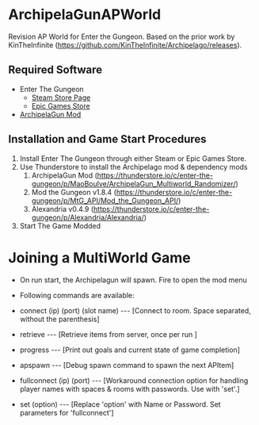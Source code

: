 # ArchipelaGunAPWorld
Revision AP World for Enter the Gungeon. Based on the prior work by KinTheInfinite (https://github.com/KinTheInfinite/Archipelago/releases).

## Required Software

- Enter The Gungeon
  - [Steam Store Page](https://store.steampowered.com/app/311690/Enter_the_Gungeon/)
  - [Epic Games Store](https://store.epicgames.com/en-US/p/enter-the-gungeon)
- [ArchipelaGun Mod](https://thunderstore.io/c/enter-the-gungeon/p/MaoBoulve/ArchipelaGun_Multiworld_Randomizer/)

## Installation and Game Start Procedures

1. Install Enter The Gungeon through either Steam or Epic Games Store.
2. Use Thunderstore to install the Archipelago mod & dependency mods
   1. ArchipelaGun Mod (https://thunderstore.io/c/enter-the-gungeon/p/MaoBoulve/ArchipelaGun_Multiworld_Randomizer/)
   2. Mod the Gungeon v1.8.4 (https://thunderstore.io/c/enter-the-gungeon/p/MtG_API/Mod_the_Gungeon_API/)
   3. Alexandria v0.4.9 (https://thunderstore.io/c/enter-the-gungeon/p/Alexandria/Alexandria/)
3. Start The Game Modded

# Joining a MultiWorld Game

* On run start, the Archipelagun will spawn. Fire to open the mod menu
 
 * Following commands are available:
 * connect (ip) (port) (slot name) --- [Connect to room. Space separated, without the parenthesis]
 * retrieve --- [Retrieve items from server, once per run ]
 * progress --- [Print out goals and current state of game completion]
 * apspawn --- [Debug spawn command  to spawn the next APItem]
 
 * fullconnect (ip) (port) --- [Workaround connection option for handling player names with spaces & rooms with passwords. Use with 'set'.]
 * set (option) --- [Replace 'option' with Name or Password. Set parameters for 'fullconnect']
